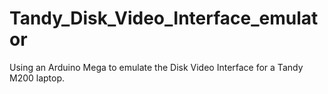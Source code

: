 # Tandy_Disk_Video_Interface_emulator
Using an Arduino Mega to emulate the Disk Video Interface for a Tandy M200 laptop.
